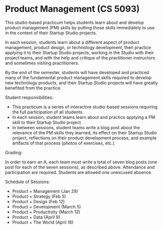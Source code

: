 # Product Management (CS 5093)

This studio-based practicum helps students learn about and develop product management (PM) skills by putting those skills immediately to use in the context of their Startup Studio projects.

In each session, students learn about a different aspect of product management, product design, or technology development, then practice applying it to their Startup Studio projects, working in the Studio with their project teams, and with the help and critique of the practitioner instructors and sometimes visiting practitioners.

By the end of the semester, students will have developed and practiced many of the fundamental product management skills required to develop new technology products, and their Startup Studio projects will have greatly benefited from the practice.

Student responsibilities:

* This practicum is a series of interactive studio-based sessions requiring the full participation of all students.
* In each session, student teams learn about and practice applying a PM skill to their Startup Studio project. 
* In between sessions, student teams write a blog post about the relevance of the PM skills they learned, its effect on their Startup Studio project, reflections on their product development process, and example artifacts of that process (photos of exercises, etc.).

Grading:

In order to earn an A, each team must write a total of seven blog posts (one post for each of the seven sessions), as described above. Attendance and participation are required. Students are allowed one unexcused absence.

Schedule of Sessions:

* Product + Management (Jan 29)
* Product + Strategy (Feb 5)
* Product + Design (Feb 12)
* Product + Development (March 5)
* Product + Productivity (March 12)
* Product + Data (April 9)
* Product + The World (April 16)
